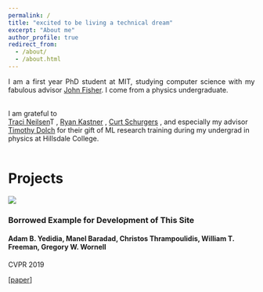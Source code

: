 ```yaml
---
permalink: /
title: "excited to be living a technical dream"
excerpt: "About me"
author_profile: true
redirect_from: 
  - /about/
  - /about.html
---
```


<div class="intro">
<p align="justify">
I am a first year PhD student at MIT, studying computer science with my fabulous advisor 
<a href="https://www.csail.mit.edu/person/john-fisher">John Fisher</a>. I come from a physics undergraduate.<br><br>

I am grateful to  
<a href="https://physics.byu.edu/department/directory/neilsent">Traci Neilsen</a>T
  , 
<a href="http://kastner.ucsd.edu/ryan/">Ryan Kastner</a>
  , 
<a href="https://jacobsschool.ucsd.edu/cosmos/curt-schurgers">Curt Schurgers</a>
  ,
  and especially my advisor 
  <a href="https://www.hillsdale.edu/faculty/timothy-dolch/">Timothy Dolch</a>
  for their gift of ML research training during my undergrad in physics at Hillsdale College.
  <br><br>
</p>
</div>

<div><h1>Projects</h1></div>
<div id="projects">
	<article>
		<a class="pub_image"><img src="files/publications/3_unknown_occluders/snapshot.png"></a>
		<div class="pub_text">
			<h3>Borrowed Example for Development of This Site</h3>
		    <h4 class="authors"> 
                Adam B. Yedidia, <b>Manel Baradad</b>, Christos Thrampoulidis, William T. Freeman, Gregory W. Wornell
			</h4>
            <p>CVPR 2019</p>
			[<a href="https://www.rle.mit.edu/sia/wp-content/uploads/2019/07/2019-yedidia-baradad-thrampoulidis-freeman-wornell-cvpr.pdf">paper</a>]
		</div>
	</article>
	
	
</div>
